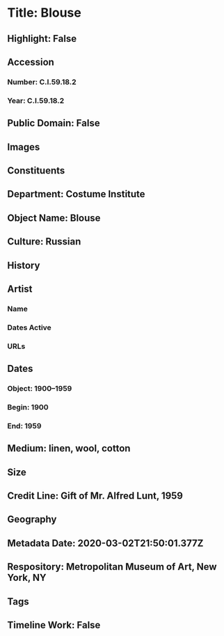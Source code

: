 # Title: Blouse
## Highlight: False
## Accession
### Number: C.I.59.18.2
### Year: C.I.59.18.2
## Public Domain: False
## Images
## Constituents
## Department: Costume Institute
## Object Name: Blouse
## Culture: Russian
## History
## Artist
### Name
### Dates Active
### URLs
## Dates
### Object: 1900–1959
### Begin: 1900
### End: 1959
## Medium: linen, wool, cotton
## Size
## Credit Line: Gift of Mr. Alfred Lunt, 1959
## Geography
## Metadata Date: 2020-03-02T21:50:01.377Z
## Respository: Metropolitan Museum of Art, New York, NY
## Tags
## Timeline Work: False